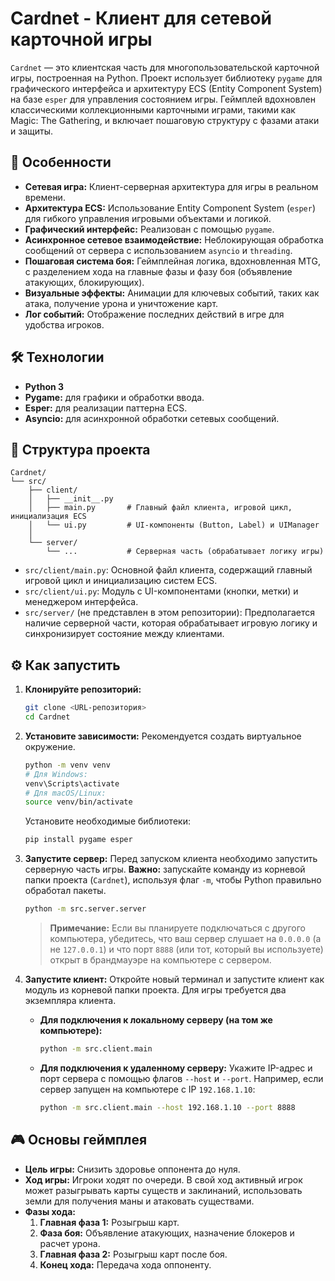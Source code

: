 # Cardnet - Клиент для сетевой карточной игры

`Cardnet` — это клиентская часть для многопользовательской карточной игры, построенная на Python. Проект использует библиотеку `pygame` для графического интерфейса и архитектуру ECS (Entity Component System) на базе `esper` для управления состоянием игры. Геймплей вдохновлен классическими коллекционными карточными играми, такими как Magic: The Gathering, и включает пошаговую структуру с фазами атаки и защиты.

## 🚀 Особенности

*   **Сетевая игра:** Клиент-серверная архитектура для игры в реальном времени.
*   **Архитектура ECS:** Использование Entity Component System (`esper`) для гибкого управления игровыми объектами и логикой.
*   **Графический интерфейс:** Реализован с помощью `pygame`.
*   **Асинхронное сетевое взаимодействие:** Неблокирующая обработка сообщений от сервера с использованием `asyncio` и `threading`.
*   **Пошаговая система боя:** Геймплейная логика, вдохновленная MTG, с разделением хода на главные фазы и фазу боя (объявление атакующих, блокирующих).
*   **Визуальные эффекты:** Анимации для ключевых событий, таких как атака, получение урона и уничтожение карт.
*   **Лог событий:** Отображение последних действий в игре для удобства игроков.

## 🛠️ Технологии

*   **Python 3**
*   **Pygame:** для графики и обработки ввода.
*   **Esper:** для реализации паттерна ECS.
*   **Asyncio:** для асинхронной обработки сетевых сообщений.

## 📂 Структура проекта

```
Cardnet/
└── src/
    ├── client/
    │   ├── __init__.py
    │   ├── main.py       # Главный файл клиента, игровой цикл, инициализация ECS
    │   └── ui.py         # UI-компоненты (Button, Label) и UIManager
    │
    └── server/
        └── ...           # Серверная часть (обрабатывает логику игры)
```

*   `src/client/main.py`: Основной файл клиента, содержащий главный игровой цикл и инициализацию систем ECS.
*   `src/client/ui.py`: Модуль с UI-компонентами (кнопки, метки) и менеджером интерфейса.
*   `src/server/` (не представлен в этом репозитории): Предполагается наличие серверной части, которая обрабатывает игровую логику и синхронизирует состояние между клиентами.

## ⚙️ Как запустить

1.  **Клонируйте репозиторий:**
    ```bash
    git clone <URL-репозитория>
    cd Cardnet
    ```

2.  **Установите зависимости:**
    Рекомендуется создать виртуальное окружение.
    ```bash
    python -m venv venv
    # Для Windows:
    venv\Scripts\activate
    # Для macOS/Linux:
    source venv/bin/activate
    ```
    Установите необходимые библиотеки:
    ```bash
    pip install pygame esper
    ```

3.  **Запустите сервер:**
    Перед запуском клиента необходимо запустить серверную часть игры. **Важно:** запускайте команду из корневой папки проекта (`Cardnet`), используя флаг `-m`, чтобы Python правильно обработал пакеты.
    ```bash
    python -m src.server.server
    ```
    > **Примечание:** Если вы планируете подключаться с другого компьютера, убедитесь, что ваш сервер слушает на `0.0.0.0` (а не `127.0.0.1`) и что порт `8888` (или тот, который вы используете) открыт в брандмауэре на компьютере с сервером.

4.  **Запустите клиент:**
    Откройте новый терминал и запустите клиент как модуль из корневой папки проекта. Для игры требуется два экземпляра клиента.

    *   **Для подключения к локальному серверу (на том же компьютере):**
        ```bash
        python -m src.client.main
        ```
    *   **Для подключения к удаленному серверу:**
        Укажите IP-адрес и порт сервера с помощью флагов `--host` и `--port`. Например, если сервер запущен на компьютере с IP `192.168.1.10`:
        ```bash
        python -m src.client.main --host 192.168.1.10 --port 8888
        ```

## 🎮 Основы геймплея

*   **Цель игры:** Снизить здоровье оппонента до нуля.
*   **Ход игры:** Игроки ходят по очереди. В свой ход активный игрок может разыгрывать карты существ и заклинаний, использовать земли для получения маны и атаковать существами.
*   **Фазы хода:**
    1.  **Главная фаза 1:** Розыгрыш карт.
    2.  **Фаза боя:** Объявление атакующих, назначение блокеров и расчет урона.
    3.  **Главная фаза 2:** Розыгрыш карт после боя.
    4.  **Конец хода:** Передача хода оппоненту.